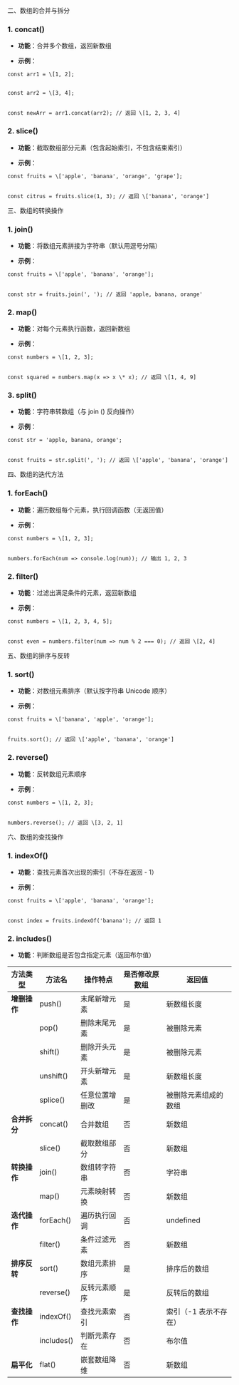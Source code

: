 二、数组的合并与拆分

### 1. concat()

- **功能**：合并多个数组，返回新数组

- **示例**：

```
const arr1 = \[1, 2];


const arr2 = \[3, 4];


const newArr = arr1.concat(arr2); // 返回 \[1, 2, 3, 4]
```

### 2. slice()

- **功能**：截取数组部分元素（包含起始索引，不包含结束索引）

- **示例**：

```
const fruits = \['apple', 'banana', 'orange', 'grape'];


const citrus = fruits.slice(1, 3); // 返回 \['banana', 'orange']
```

三、数组的转换操作

### 1. join()

- **功能**：将数组元素拼接为字符串（默认用逗号分隔）

- **示例**：

```
const fruits = \['apple', 'banana', 'orange'];


const str = fruits.join(', '); // 返回 'apple, banana, orange'
```

### 2. map()

- **功能**：对每个元素执行函数，返回新数组

- **示例**：

```
const numbers = \[1, 2, 3];


const squared = numbers.map(x => x \* x); // 返回 \[1, 4, 9]
```

### 3. split()

- **功能**：字符串转数组（与 join () 反向操作）

- **示例**：

```
const str = 'apple, banana, orange';


const fruits = str.split(', '); // 返回 \['apple', 'banana', 'orange']
```

四、数组的迭代方法

### 1. forEach()

- **功能**：遍历数组每个元素，执行回调函数（无返回值）

- **示例**：

```
const numbers = \[1, 2, 3];


numbers.forEach(num => console.log(num)); // 输出 1, 2, 3
```

### 2. filter()

- **功能**：过滤出满足条件的元素，返回新数组

- **示例**：

```
const numbers = \[1, 2, 3, 4, 5];


const even = numbers.filter(num => num % 2 === 0); // 返回 \[2, 4]
```

五、数组的排序与反转

### 1. sort()

- **功能**：对数组元素排序（默认按字符串 Unicode 顺序）

- **示例**：

```
const fruits = \['banana', 'apple', 'orange'];


fruits.sort(); // 返回 \['apple', 'banana', 'orange']
```

### 2. reverse()

- **功能**：反转数组元素顺序

- **示例**：

```
const numbers = \[1, 2, 3];


numbers.reverse(); // 返回 \[3, 2, 1]
```

六、数组的查找操作

### 1. indexOf()

- **功能**：查找元素首次出现的索引（不存在返回 - 1）

- **示例**：

```
const fruits = \['apple', 'banana', 'orange'];


const index = fruits.indexOf('banana'); // 返回 1
```

### 2. includes()

- **功能**：判断数组是否包含指定元素（返回布尔值）

| 方法类型     | 方法名     | 操作特点       | 是否修改原数组 | 返回值                |
| ------------ | ---------- | -------------- | -------------- | --------------------- |
| **增删操作** | push()     | 末尾新增元素   | 是             | 新数组长度            |
|              | pop()      | 删除末尾元素   | 是             | 被删除元素            |
|              | shift()    | 删除开头元素   | 是             | 被删除元素            |
|              | unshift()  | 开头新增元素   | 是             | 新数组长度            |
|              | splice()   | 任意位置增删改 | 是             | 被删除元素组成的数组  |
| **合并拆分** | concat()   | 合并数组       | 否             | 新数组                |
|              | slice()    | 截取数组部分   | 否             | 新数组                |
| **转换操作** | join()     | 数组转字符串   | 否             | 字符串                |
|              | map()      | 元素映射转换   | 否             | 新数组                |
| **迭代操作** | forEach()  | 遍历执行回调   | 否             | undefined             |
|              | filter()   | 条件过滤元素   | 否             | 新数组                |
| **排序反转** | sort()     | 数组元素排序   | 是             | 排序后的数组          |
|              | reverse()  | 反转元素顺序   | 是             | 反转后的数组          |
| **查找操作** | indexOf()  | 查找元素索引   | 否             | 索引（-1 表示不存在） |
|              | includes() | 判断元素存在   | 否             | 布尔值                |
| **扁平化**   | flat()     | 嵌套数组降维   | 否             | 新数组                |
